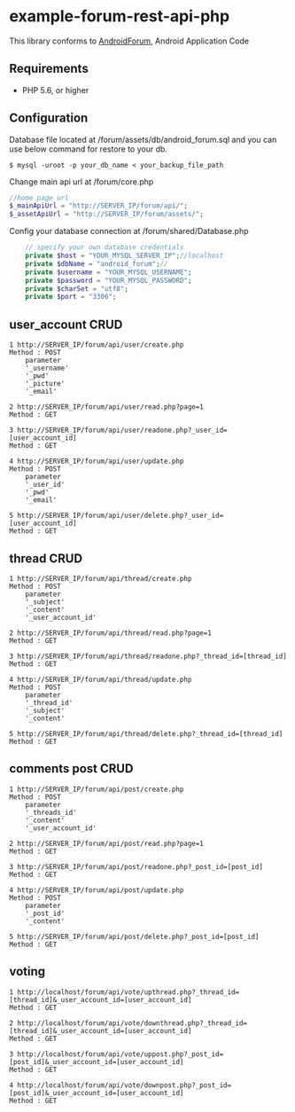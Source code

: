 # example-forum-rest-api-php

This library conforms to [AndroidForum](https://github.com/bekaku/example-forum-android), Android Application Code



## Requirements

- PHP 5.6, or higher

## Configuration

Database file located at /forum/assets/db/android_forum.sql and you can use below command for restore to your db.

```
$ mysql -uroot -p your_db_name < your_backup_file_path
```

Change main api url at /forum/core.php

```php
//home page url
$_mainApiUrl = "http://SERVER_IP/forum/api/";
$_assetApiUrl = "http://SERVER_IP/forum/assets/";

```
Config your database connection at /forum/shared/Database.php

```php
    // specify your own database credentials
    private $host = "YOUR_MYSQL_SERVER_IP";//localhost
    private $dbName = "android_forum";//
    private $username = "YOUR_MYSQL_USERNAME";
    private $password = "YOUR_MYSQL_PASSWORD";
    private $charSet = "utf8";
    private $port = "3306";
```

## user_account CRUD
```
1 http://SERVER_IP/forum/api/user/create.php
Method : POST
	parameter
	'_username'
	'_pwd'
	'_picture'
	'_email'
```

```
2 http://SERVER_IP/forum/api/user/read.php?page=1
Method : GET
```

```
3 http://SERVER_IP/forum/api/user/readone.php?_user_id=[user_account_id]
Method : GET
```

```
4 http://SERVER_IP/forum/api/user/update.php
Method : POST
	parameter
	'_user_id'
	'_pwd'
	'_email'
```

```
5 http://SERVER_IP/forum/api/user/delete.php?_user_id=[user_account_id]
Method : GET
```

## thread CRUD

```
1 http://SERVER_IP/forum/api/thread/create.php
Method : POST
	parameter
	'_subject'
	'_content'
	'_user_account_id'
```

```
2 http://SERVER_IP/forum/api/thread/read.php?page=1
Method : GET
```

```
3 http://SERVER_IP/forum/api/thread/readone.php?_thread_id=[thread_id]
Method : GET
```

```
4 http://SERVER_IP/forum/api/thread/update.php
Method : POST
	parameter
	'_thread_id'
	'_subject'
	'_content'
```

```
5 http://SERVER_IP/forum/api/thread/delete.php?_thread_id=[thread_id]
Method : GET
```

## comments post CRUD

```
1 http://SERVER_IP/forum/api/post/create.php
Method : POST
	parameter
	'_threads_id'
	'_content'
	'_user_account_id'
```

```
2 http://SERVER_IP/forum/api/post/read.php?page=1
Method : GET
```

```
3 http://SERVER_IP/forum/api/post/readone.php?_post_id=[post_id]
Method : GET
```

```
4 http://SERVER_IP/forum/api/post/update.php
Method : POST
	parameter
	'_post_id'
	'_content'
```

```
5 http://SERVER_IP/forum/api/post/delete.php?_post_id=[post_id]
Method : GET
```

## voting

```
1 http://localhost/forum/api/vote/upthread.php?_thread_id=[thread_id]&_user_account_id=[user_account_id]
Method : GET
```

```
2 http://localhost/forum/api/vote/downthread.php?_thread_id=[thread_id]&_user_account_id=[user_account_id]
Method : GET
```

```
3 http://localhost/forum/api/vote/uppost.php?_post_id=[post_id]&_user_account_id=[user_account_id]
Method : GET
```

```
4 http://localhost/forum/api/vote/downpost.php?_post_id=[post_id]&_user_account_id=[user_account_id]
Method : GET
```
